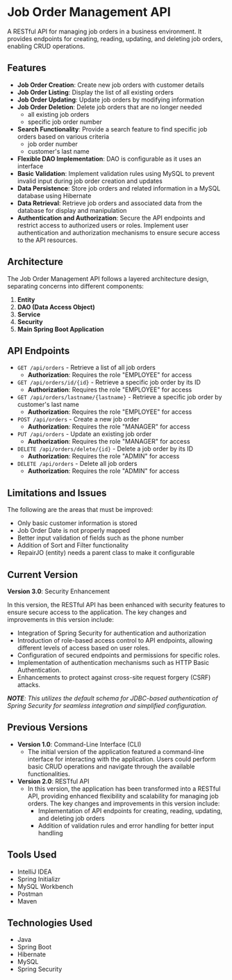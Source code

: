 # Job Order Management API
A RESTful API for managing job orders in a business environment.
It provides endpoints for creating, reading, updating, and deleting job orders, 
enabling CRUD operations.

## Features
- **Job Order Creation**: Create new job orders with customer details 
- **Job Order Listing**: Display the list of all existing orders
- **Job Order Updating**: Update job orders by modifying information
- **Job Order Deletion**: Delete job orders that are no longer needed
  - all existing job orders
  - specific job order number
- **Search Functionality**: Provide a search feature to find specific job orders based on various criteria
  - job order number 
  - customer's last name
- **Flexible DAO Implementation**: DAO is configurable as it uses an interface
- **Basic Validation**: Implement validation rules using MySQL to prevent invalid input during job order creation and updates
- **Data Persistence**: Store job orders and related information in a MySQL database using Hibernate
- **Data Retrieval**: Retrieve job orders and associated data from the database for display and manipulation
- **Authentication and Authorization**: Secure the API endpoints and restrict access to authorized users or roles. 
  Implement user authentication and authorization mechanisms to ensure secure access to the API resources.

## Architecture
The Job Order Management API follows a layered architecture design, separating concerns into different components:

1. **Entity**
2. **DAO (Data Access Object)**
3. **Service**
4. **Security**
5. **Main Spring Boot Application**

## API Endpoints
- `GET /api/orders` - Retrieve a list of all job orders
  - **Authorization**: Requires the role "EMPLOYEE" for access 
- `GET /api/orders/id/{id}` - Retrieve a specific job order by its ID
  - **Authorization**: Requires the role "EMPLOYEE" for access
- `GET /api/orders/lastname/{lastname}` - Retrieve a specific job order by customer's last name
  - **Authorization**: Requires the role "EMPLOYEE" for access
- `POST /api/orders` - Create a new job order
  - **Authorization**: Requires the role "MANAGER" for access
- `PUT /api/orders` - Update an existing job order
  - **Authorization**: Requires the role "MANAGER" for access
- `DELETE /api/orders/delete/{id}` - Delete a job order by its ID
  - **Authorization**: Requires the role "ADMIN" for access
- `DELETE /api/orders` - Delete all job orders
  - **Authorization**: Requires the role "ADMIN" for access

## Limitations and Issues
The following are the areas that must be improved:
- Only basic customer information is stored
- Job Order Date is not properly mapped
- Better input validation of fields such as the phone number 
- Addition of Sort and Filter functionality 
- RepairJO (entity) needs a parent class to make it configurable

## Current Version
**Version 3.0**: Security Enhancement

In this version, the RESTful API has been enhanced with security features to ensure secure access to the application. 
The key changes and improvements in this version include:
- Integration of Spring Security for authentication and authorization
- Introduction of role-based access control to API endpoints, allowing different levels of access based on user roles. 
- Configuration of secured endpoints and permissions for specific roles. 
- Implementation of authentication mechanisms such as HTTP Basic Authentication. 
- Enhancements to protect against cross-site request forgery (CSRF) attacks.

_**NOTE**: This utilizes the default schema for JDBC-based authentication of Spring Security for seamless integration and simplified configuration._

## Previous Versions
- **Version 1.0**: Command-Line Interface (CLI)
  - The initial version of the application featured a command-line interface for interacting with the application. 
  Users could perform basic CRUD operations and navigate through the available functionalities.
- **Version 2.0**: RESTful API
  - In this version, the application has been transformed into a RESTful API, providing enhanced flexibility and scalability for managing job orders. 
    The key changes and improvements in this version include:
    - Implementation of API endpoints for creating, reading, updating, and deleting job orders
    - Addition of validation rules and error handling for better input handling

## Tools Used
- IntelliJ IDEA
- Spring Initializr
- MySQL Workbench
- Postman
- Maven

## Technologies Used
- Java
- Spring Boot
- Hibernate
- MySQL
- Spring Security